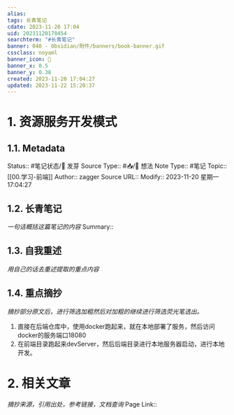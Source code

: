 ```yaml
---
alias: 
tags: 长青笔记
cdate: 2023-11-20 17:04
uid: 20231120170454
searchterm: "#长青笔记"
banner: 040 - Obsidian/附件/banners/book-banner.gif
cssclass: noyaml
banner_icon: 💌
banner_x: 0.5
banner_y: 0.38
created: 2023-11-20 17:04:27
updated: 2023-11-22 15:20:37
---
```


# 1. 资源服务开发模式

## 1.1. Metadata

Status:: #笔记状态/🌱 发芽
Source Type:: #📥/💭 想法 
Note Type:: #笔记
Topic:: [[00.学习-前端]]
Author:: zagger
Source URL::
Modify:: 2023-11-20 星期一 17:04:27

## 1.2. 长青笔记

_一句话概括这篇笔记的内容_
Summary::

## 1.3. 自我重述

_用自己的话去重述提取的重点内容_

## 1.4. 重点摘抄

_摘抄部分原文后，进行筛选加粗然后对加粗的继续进行筛选荧光笔选出。_

1. 直接在后端仓库中，使用docker跑起来，就在本地部署了服务，然后访问docker的服务端口18080
2. 在前端目录跑起来devServer，然后后端目录进行本地服务器启动，进行本地开发。
# 2. 相关文章

_摘抄来源，引用出处，参考链接，文档查询_
Page Link::


